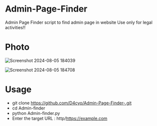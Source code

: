 # Admin-Page-Finder
Admin Page Finder script to find admin page in website Use only for legal activities!!

# Photo

![Screenshot 2024-08-05 184039](https://github.com/user-attachments/assets/9bff2a54-0eba-47af-b298-1deb5a336657)

![Screenshot 2024-08-05 184708](https://github.com/user-attachments/assets/1832ffcc-9d21-4967-9817-c8eeaa8f9c75)

# Usage 
- git clone https://github.com/D4cyo/Admin-Page-Finder-.git
- cd Admin-finder
- python Admin-finder.py 
- Enter the target URL : http/https://example.com
